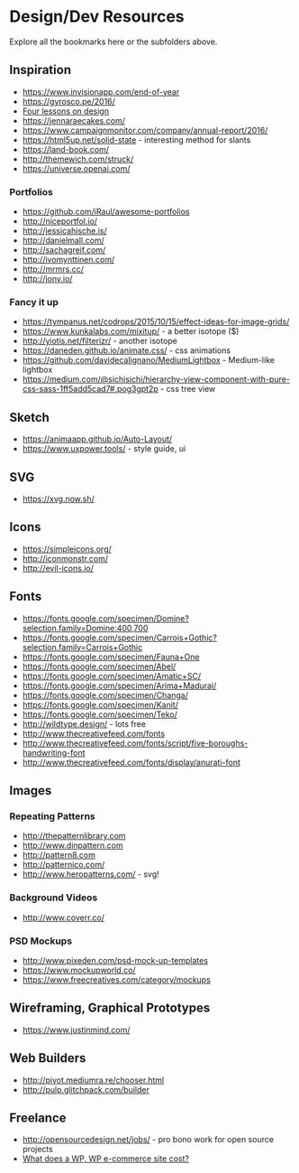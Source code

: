 # Design/Dev Resources

Explore all the bookmarks here or the subfolders above.

## Inspiration

- https://www.invisionapp.com/end-of-year
- https://gyrosco.pe/2016/
- [Four lessons on design](https://blog.prototypr.io/a-designers-four-lessons-on-design-acd8b9080170#.fr1ig9lok)
- https://jennaraecakes.com/
- https://www.campaignmonitor.com/company/annual-report/2016/
- https://html5up.net/solid-state - interesting method for slants
- https://land-book.com/
- http://themewich.com/struck/
- https://universe.openai.com/

### Portfolios

- https://github.com/iRaul/awesome-portfolios
- http://niceportfol.io/
- http://jessicahische.is/
- http://danielmall.com/
- http://sachagreif.com/
- http://ivomynttinen.com/
- http://mrmrs.cc/
- http://jony.io/

### Fancy it up

- https://tympanus.net/codrops/2015/10/15/effect-ideas-for-image-grids/
- https://www.kunkalabs.com/mixitup/ - a better isotope ($)
- http://yiotis.net/filterizr/ - another isotope
- https://daneden.github.io/animate.css/ - css animations
- https://github.com/davidecalignano/MediumLightbox - Medium-like lightbox
- https://medium.com/@sichisichi/hierarchy-view-component-with-pure-css-sass-1ff5add5cad7#.pog3gpt2p - css tree view

## Sketch

- https://animaapp.github.io/Auto-Layout/
- https://www.uxpower.tools/ - style guide, ui

## SVG

- https://xvg.now.sh/

## Icons

- https://simpleicons.org/
- http://iconmonstr.com/
- http://evil-icons.io/

## Fonts

- https://fonts.google.com/specimen/Domine?selection.family=Domine:400,700
- https://fonts.google.com/specimen/Carrois+Gothic?selection.family=Carrois+Gothic
- https://fonts.google.com/specimen/Fauna+One
- https://fonts.google.com/specimen/Abel/
- https://fonts.google.com/specimen/Amatic+SC/
- https://fonts.google.com/specimen/Arima+Madurai/
- https://fonts.google.com/specimen/Changa/
- https://fonts.google.com/specimen/Kanit/
- https://fonts.google.com/specimen/Teko/
- http://wildtype.design/ - lots free
- http://www.thecreativefeed.com/fonts
- http://www.thecreativefeed.com/fonts/script/five-boroughs-handwriting-font
- http://www.thecreativefeed.com/fonts/display/anurati-font

## Images

### Repeating Patterns

- http://thepatternlibrary.com
- http://www.dinpattern.com
- http://pattern8.com
- http://patternico.com/
- http://www.heropatterns.com/ - svg!

### Background Videos

- http://www.coverr.co/

### PSD Mockups

- http://www.pixeden.com/psd-mock-up-templates
- https://www.mockupworld.co/
- https://www.freecreatives.com/category/mockups

## Wireframing, Graphical Prototypes

- https://www.justinmind.com/

## Web Builders

- http://pivot.mediumra.re/chooser.html
- http://pulp.glitchpack.com/builder


## Freelance

- http://opensourcedesign.net/jobs/ - pro bono work for open source projects
- [What does a WP, WP e-commerce site cost?](https://codeable.io/wordpress-website-ecommerce-cost/?utm_source=designernews)


